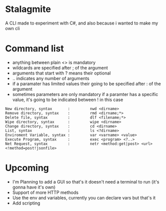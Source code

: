# Stalagmite
A CLI made to experiment with C#, and also because i wanted to make my own cli

# Command list

- anything between plain <> is mandatory  
- wildcards are specified after ; of the argument  
- arguments that start with ? means their optional  
- .. indicates any number of arguments  
- if a paramater has limited values their going to be specified after : of the argument   
- sometimes parameters are only mandatory if a paramter has a specific value, it's going to be indicated between ! in this case  

```
New directory, syntax       :         nwd <dirname>
Remove directory, syntax    :         rmd <dirname;*>
Delete file, syntax         :         dlf <filename;*>
Wipe directory, syntax      :         wipe <dirname>
Change directory, syntax    :         cd <dirname>
List, syntax                :         ls <?dirname>
Enviroment Variable, syntax :         var <varname> <value>
Execute Program, syntax     :         exec <program> <?..>
Net Request, syntax         :         netr <method:get|post> <url> <!method=post!jsonfile>
```

# Upcoming
- I'm Planning to add a GUI so that's it doesn't need a terminal to run (it's gonna have it's own)  
- Support of more HTTP methods  
- Use the env and variables, currently you can declare vars but that's it  
- Add scripting  
